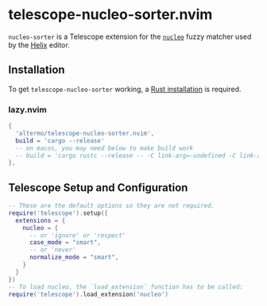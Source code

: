 # telescope-nucleo-sorter.nvim

`nucleo-sorter` is a Telescope extension for the [`nucleo`](https://github.com/helix-editor/nucleo) fuzzy matcher used by the [Helix](https://helix-editor.com/) editor.

## Installation

To get `telescope-nucleo-sorter` working, a [Rust installation](https://www.rust-lang.org/tools/install) is required.

### lazy.nvim

```lua
{
  'altermo/telescope-nucleo-sorter.nvim',
  build = 'cargo --release'
  -- on macos, you may need below to make build work
  -- build = 'cargo rustc --release -- -C link-arg=-undefined -C link-arg=dynamic_lookup',
},
```

## Telescope Setup and Configuration

```lua
-- These are the default options so they are not required.
require('telescope').setup({
  extensions = {
    nucleo = {
      -- or 'ignore' or 'respect'
      case_mode = "smart",
      -- or 'never'
      normalize_mode = "smart",
    }
  }
})
-- To load nucleo, the `load_extension` function has to be called:
require('telescope').load_extension('nucleo')
```
